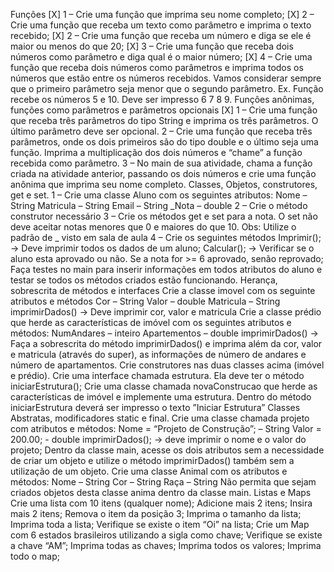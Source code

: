 Funções
[X] 1 – Crie uma função que imprima seu nome completo;
[X] 2 – Crie uma função que receba um texto como parâmetro e imprima o texto recebido;
[X] 2 – Crie uma função que receba um número e diga se ele é maior ou menos do que 20;
[X] 3 – Crie uma função que receba dois números como parâmetro e diga qual é o maior
número;
[X] 4 – Crie uma função que receba dois números como parâmetros e imprima todos os
números que estão entre os números recebidos. Vamos considerar sempre que o
primeiro parâmetro seja menor que o segundo parâmetro.
Ex. Função recebe os números 5 e 10. Deve ser impresso 6 7 8 9.
Funções anônimas, funções como parâmetros e parâmetros opcionais
[X] 1 – Crie uma função que receba três parâmetros do tipo String e imprima os três
parâmetros. O último parâmetro deve ser opcional.
2 – Crie uma função que receba três parâmetros, onde os dois primeiros são do tipo
double e o último seja uma função. Imprima a multiplicação dos dois números e
“chame” a função recebida como parâmetro.
3 – No main de sua atividade, chama a função criada na atividade anterior, passando
os dois números e crie uma função anônima que imprima seu nome completo.
Classes, Objetos, construtores, get e set.
1 – Crie uma classe Aluno com os seguintes atributos:
Nome – String
Matricula – String
Email – String
_Nota – double
2 – Crie o método construtor necessário
3 – Crie os métodos get e set para a nota. O set não deve aceitar notas menores que 0
e maiores do que 10. Obs: Utilize o padrão de _ visto em sala de aula
4 – Crie os seguintes métodos
Imprimir(); -> Deve imprimir todos os dados de um aluno;
Calcular(); -> Verificar se o aluno esta aprovado ou não. Se a nota for >= 6 aprovado,
senão reprovado;
Faça testes no main para inserir informações em todos atributos do aluno e testar se
todos os métodos criados estão funcionando.
Herança, sobrescrita de métodos e interfaces
Crie a classe imovel com os seguinte atributos e métodos
Cor – String
Valor – double
Matricula – String
imprimirDados() -> Deve imprimir cor, valor e matricula
Crie a classe prédio que herde as características de imóvel com os seguintes atributos e
métodos:
NumAndares – inteiro
Apartementos – double
imprimirDados() -> Faça a sobrescrita do método imprimirDados() e imprima além da
cor, valor e matricula (através do super), as informações de número de andares e
número de apartamentos.
Crie construtores nas duas classes acima (imóvel e prédio).
Crie uma interface chamada estrutura. Ela deve ter o método iniciarEstrutura();
Crie uma classe chamada novaConstrucao que herde as características de imóvel e
implemente uma estrutura. Dentro do método iniciarEstrutura deverá ser impresso o
texto ”Iniciar Estrutura”
Classes Abstratas, modificadores static e final.
Crie uma classe chamada projeto com atributos e métodos:
Nome = “Projeto de Construção”; – String
Valor = 200.00; - double
imprimirDados(); -> deve imprimir o nome e o valor do projeto;
Dentro da classe main, acesse os dois atributos sem a necessidade de criar um objeto e
utilize o método imprimirDados() também sem a utilização de um objeto.
Crie uma classe Animal com os atributos e métodos:
Nome – String
Cor – String
Raça – String
Não permita que sejam criados objetos desta classe anima dentro da classe main.
Listas e Maps
Crie uma lista com 10 itens (qualquer nome);
Adicione mais 2 itens;
Insira mais 2 itens;
Remova o item da posição 3;
Imprima o tamanho da lista;
Imprima toda a lista;
Verifique se existe o item “Oi” na lista;
Crie um Map com 6 estados brasileiros utilizando a sigla como chave;
Verifique se existe a chave “AM”;
Imprima todas as chaves;
Imprima todos os valores;
Imprima todo o map;
